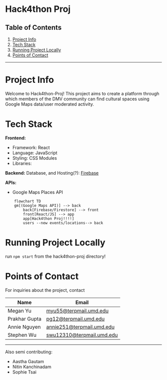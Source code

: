 # Hack4thon Proj


##  Table of Contents

1. [Project Info](#project-info) 
2. [Tech Stack](#tech-stack)
3. [Running Project Locally](#running-project-locally)
4. [Points of Contact](#points-of-contact)
___


# Project Info
Welcome to Hack4thon-Proj! This project aims to create a platform through which members of the DMV community can find cultural spaces using Google Maps data/user moderated activity.


# Tech Stack
**Frontend:**

- Framework: React
- Language: JavaScript
- Styling: CSS Modules
- Libraries: 

**Backend:**
Database, and Hosting(?): [Firebase](https://firebase.google.com/)

**APIs:**
- Google Maps Places API
  

```mermaid
    flowchart TD
    gm[(Google Maps API)] --> back
        back[Firebase/Firestore] --> front
        front[React/JS] --> app
        app[Hack4thon Proj!!!!]
        users --new events/locations--> back
```

# Running Project Locally

run `npm start` from the hack4thon-proj directory!

# Points of Contact

For inquiries about the project, contact

| Name        | Email                  |
| ----------- | ---------------------- |
| Megan Yu | myu55@terpmail.umd.edu |
| Prakhar Gupta | pg12@terpmail.umd.edu|
| Annie Nguyen | annie251@terpmail.umd.edu |
| Stephen Wu | swu12310@terpmail.umd.edu |

---
Also semi contributing:
* Aastha Gautam
* Nitin Kanchinadam
* Sophie Tsai



